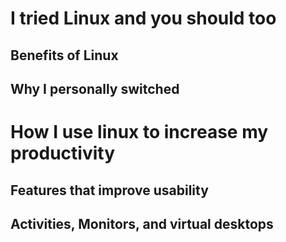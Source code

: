 # I tried Linux and you should too
## Benefits of Linux
## Why I personally switched


# How I use linux to increase my productivity
## Features that improve usability
## Activities, Monitors, and virtual desktops